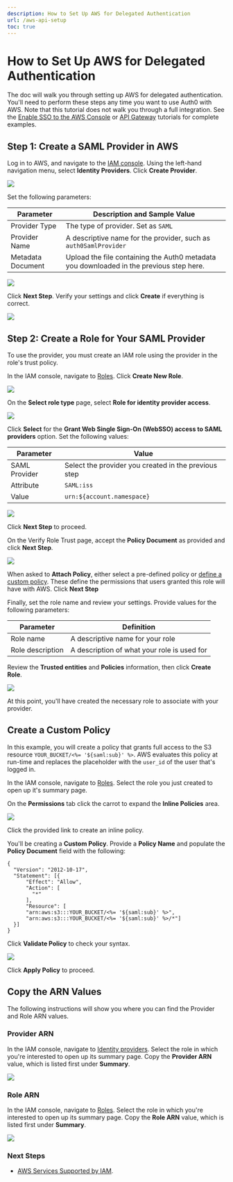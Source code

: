 ```yaml
---
description: How to Set Up AWS for Delegated Authentication
url: /aws-api-setup
toc: true
---
```

# How to Set Up AWS for Delegated Authentication

The doc will walk you through setting up AWS for delegated authentication. You'll need to perform these steps any time you want to use Auth0 with AWS. Note that this tutorial does not walk you through a full integration. See the [Enable SSO to the AWS Console](/aws/integrations/sso) or [API Gateway](/integrations/aws-api-gateway) tutorials for complete examples.

## Step 1: Create a SAML Provider in AWS

Log in to AWS, and navigate to the [IAM console](https://console.aws.amazon.com/iam). Using the left-hand navigation menu, select **Identity Providers**. Click **Create Provider**. 

![](/media/articles/integrations/aws/create-provider.png)

Set the following parameters:

| Parameter | Description and Sample Value |
| - | - |
| Provider Type | The type of provider. Set as `SAML` |
| Provider Name | A descriptive name for the provider, such as `auth0SamlProvider` |
| Metadata Document | Upload the file containing the Auth0 metadata you downloaded in the previous step here. |

![](/media/articles/integrations/aws/aws-configure-provider.png)

Click **Next Step**. Verify your settings and click **Create** if everything is correct.

![](/media/articles/integrations/aws/create-provider-confirm.png)

## Step 2: Create a Role for Your SAML Provider

To use the provider, you must create an IAM role using the provider in the role's trust policy. 

In the IAM console, navigate to [Roles](https://console.aws.amazon.com/iam/home#/roles). Click **Create New Role**.

![](/media/articles/integrations/aws/iam-new-role.png)

On the **Select role type** page, select **Role for identity provider access**. 

![](/media/articles/integrations/aws/select-role-type.png)

Click **Select** for the **Grant Web Single Sign-On (WebSSO) access to SAML providers** option. Set the following values:

| Parameter | Value |
| - | - |
| SAML Provider | Select the provider you created in the previous step |
| Attribute | `SAML:iss` |
| Value | `urn:${account.namespace}` |

![](/media/articles/tutorials/aws/establish-trust.png)

Click **Next Step** to proceed.

On the Verify Role Trust page, accept the **Policy Document** as provided and click **Next Step**. 

![](/media/articles/tutorials/aws/verify-role-trust.png)

When asked to **Attach Policy**, either select a pre-defined policy or [define a custom policy](#create-a-custom-policy). These define the permissions that users granted this role will have with AWS. Click **Next Step**

Finally, set the role name and review your settings. Provide values for the following parameters:

| Parameter | Definition | 
| - | - |
| Role name | A descriptive name for your role |
| Role description | A description of what your role is used for |

Review the **Trusted entities** and **Policies** information, then click **Create Role**.

![](/media/articles/integrations/aws/iam-review-role.png)

At this point, you'll have created the necessary role to associate with your provider.

## Create a Custom Policy

In this example, you will create a policy that grants full access to the S3 resource `YOUR_BUCKET/<%= '${saml:sub}' %>`. AWS evaluates this policy at run-time and replaces the placeholder with the `user_id` of the user that's logged in.

In the IAM console, navigate to [Roles](https://console.aws.amazon.com/iam/home#/roles). Select the role you just created to open up it's summary page.

On the **Permissions** tab click the carrot to expand the **Inline Policies** area.

![](/media/articles/tutorials/aws/role-summary.png)

Click the provided link to create an inline policy.

You'll be creating a **Custom Policy**. Provide a **Policy Name** and populate the **Policy Document** field with the following:

```text
{
  "Version": "2012-10-17",
  "Statement": [{
      "Effect": "Allow",
      "Action": [
        "*"
      ],
      "Resource": [
      "arn:aws:s3:::YOUR_BUCKET/<%= '${saml:sub}' %>",
      "arn:aws:s3:::YOUR_BUCKET/<%= '${saml:sub}' %>/*"]
  }]
}
```

Click **Validate Policy** to check your syntax.

![](/media/articles/tutorials/aws/review-validate-policy.png)

Click **Apply Policy** to proceed.

## Copy the ARN Values

The following instructions will show you where you can find the Provider and Role ARN values.

### Provider ARN

In the IAM console, navigate to [Identity providers](https://console.aws.amazon.com/iam/home#/providers). Select the role in which you're interested to open up its summary page. Copy the **Provider ARN** value, which is listed first under **Summary**.

![](/media/articles/tutorials/aws/provider-summary.png)

### Role ARN

In the IAM console, navigate to [Roles](https://console.aws.amazon.com/iam/home#/roles). Select the role in which you're interested to open up its summary page. Copy the **Role ARN** value, which is listed first under **Summary**.

![](/media/articles/tutorials/aws/role-summary2.png)

### Next Steps

* [AWS Services Supported by IAM](http://docs.aws.amazon.com/IAM/latest/UserGuide/Using_SpecificProducts.html).
